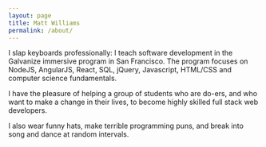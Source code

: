 ```yaml
---
layout: page
title: Matt Williams 
permalink: /about/
---
```


I slap keyboards professionally: I teach software development in the Galvanize immersive program in San Francisco. The program focuses on NodeJS, AngularJS, React, SQL, jQuery, Javascript, HTML/CSS and computer science fundamentals. 

I have the pleasure of helping a group of students who are do-ers, and who want to make a change in their lives, to become highly skilled full stack web developers. 

I also wear funny hats, make terrible programming puns, and break into song and dance at random intervals.
